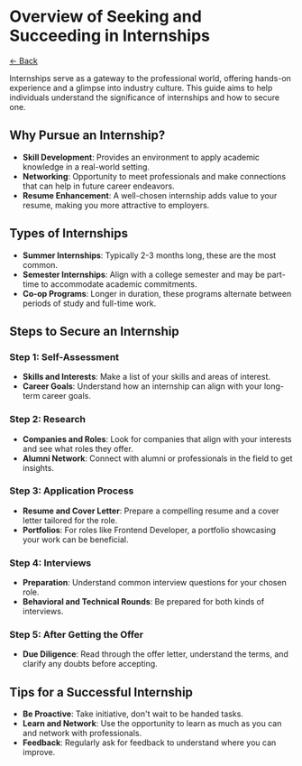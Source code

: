 # Overview of Seeking and Succeeding in Internships

[<- Back](../README.md)

Internships serve as a gateway to the professional world, offering hands-on
experience and a glimpse into industry culture. This guide aims to help
individuals understand the significance of internships and how to secure one.

## Why Pursue an Internship?

- **Skill Development**: Provides an environment to apply academic knowledge in a real-world setting.
- **Networking**: Opportunity to meet professionals and make connections that can help in future career endeavors.
- **Resume Enhancement**: A well-chosen internship adds value to your resume, making you more attractive to employers.

## Types of Internships

- **Summer Internships**: Typically 2-3 months long, these are the most common.
- **Semester Internships**: Align with a college semester and may be part-time to accommodate academic commitments.
- **Co-op Programs**: Longer in duration, these programs alternate between periods of study and full-time work.

## Steps to Secure an Internship

### Step 1: Self-Assessment

- **Skills and Interests**: Make a list of your skills and areas of interest.
- **Career Goals**: Understand how an internship can align with your long-term career goals.

### Step 2: Research

- **Companies and Roles**: Look for companies that align with your interests and see what roles they offer.
- **Alumni Network**: Connect with alumni or professionals in the field to get insights.

### Step 3: Application Process

- **Resume and Cover Letter**: Prepare a compelling resume and a cover letter tailored for the role.
- **Portfolios**: For roles like Frontend Developer, a portfolio showcasing your work can be beneficial.

### Step 4: Interviews

- **Preparation**: Understand common interview questions for your chosen role.
- **Behavioral and Technical Rounds**: Be prepared for both kinds of interviews.

### Step 5: After Getting the Offer

- **Due Diligence**: Read through the offer letter, understand the terms, and clarify any doubts before accepting.
  
## Tips for a Successful Internship

- **Be Proactive**: Take initiative, don't wait to be handed tasks.
- **Learn and Network**: Use the opportunity to learn as much as you can and network with professionals.
- **Feedback**: Regularly ask for feedback to understand where you can improve.
